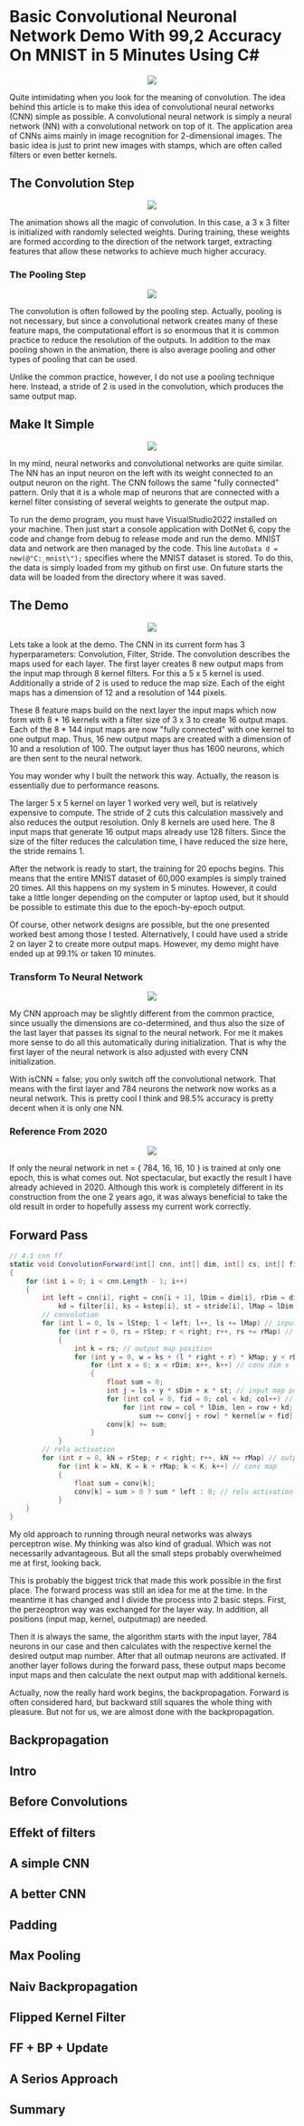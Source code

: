 
# Basic Convolutional Neuronal Network Demo With 99,2 Accuracy On MNIST in 5 Minutes Using C#

<p align="center">
  <img src="https://github.com/grensen/convolutional_neural_network/blob/main/figures/convolution_meaning.png?raw=true">
</p>

Quite intimidating when you look for the meaning of convolution. The idea behind this article is to make this idea of convolutional neural networks (CNN) simple as possible. A convolutional neural network is simply a neural network (NN) with a convolutional network on top of it. The application area of CNNs aims mainly in image recognition for 2-dimensional images. The basic idea is just to print new images with stamps, which are often called filters or even better kernels.

## The Convolution Step

<p align="center">
  <img src="https://github.com/grensen/convolutional_neural_network/blob/main/figures/convolution_explainer.gif?raw=true">
</p>

The animation shows all the magic of convolution. In this case, a 3 x 3 filter is initialized with randomly selected weights. During training, these weights are formed according to the direction of the network target, extracting features that allow these networks to achieve much higher accuracy. 

### The Pooling Step

<p align="center">
  <img src="https://github.com/grensen/convolutional_neural_network/blob/main/figures/max_pooling_explainer.gif?raw=true">
</p>

The convolution is often followed by the pooling step. Actually, pooling is not necessary, but since a convolutional network creates many of these feature maps, the computational effort is so enormous that it is common practice to reduce the resolution of the outputs. In addition to the max pooling shown in the animation, there is also average pooling and other types of pooling that can be used.

Unlike the common practice, however, I do not use a pooling technique here. Instead, a stride of 2 is used in the convolution, which produces the same output map.

## Make It Simple

<p align="center">
  <img src="https://github.com/grensen/convolutional_neural_network/blob/main/figures/NN_vs._CNN_ji.png?raw=true">
</p>

In my mind, neural networks and convolutional networks are quite similar. The NN has an input neuron on the left with its weight connected to an output neuron on the right. The CNN follows the same "fully connected" pattern. Only that it is a whole map of neurons that are connected with a kernel filter consisting of several weights to generate the output map. 

To run the demo program, you must have VisualStudio2022 installed on your machine. Then just start a console application with DotNet 6, copy the code and change from debug to release mode and run the demo. MNIST data and network are then managed by the code. This line `AutoData d = new(@"C:_mnist\");` specifies where the MNIST dataset is stored. To do this, the data is simply loaded from my github on first use. On future starts the data will be loaded from the directory where it was saved.

## The Demo

<p align="center">
  <img src="https://github.com/grensen/convolutional_neural_network/blob/main/figures/cnn_demo.png?raw=true">
</p>


Lets take a look at the demo. The CNN in its current form has 3 hyperparameters: Convolution, Filter, Stride.
The convolution describes the maps used for each layer. The first layer creates 8 new output maps from the input map through 8 kernel filters. For this a 5 x 5 kernel is used. Additionally a stride of 2 is used to reduce the map size. Each of the eight maps has a dimension of 12 and a resolution of 144 pixels.

These 8 feature maps build on the next layer the input maps which now form with 8 * 16 kernels with a filter size of 3 x 3 to create 16 output maps. Each of the 8 * 144 input maps are now "fully connected" with one kernel to one output map. Thus, 16 new output maps are created with a dimension of 10 and a resolution of 100. The output layer thus has 1600 neurons, which are then sent to the neural network.

You may wonder why I built the network this way. Actually, the reason is essentially due to performance reasons.

The larger 5 x 5 kernel on layer 1 worked very well, but is relatively expensive to compute. The stride of 2 cuts this calculation massively and also reduces the output resolution. Only 8 kernels are used here. The 8 input maps that generate 16 output maps already use 128 filters. Since the size of the filter reduces the calculation time, I have reduced the size here, the stride remains 1.

After the network is ready to start, the training for 20 epochs begins. This means that the entire MNIST dataset of 60,000 examples is simply trained 20 times. All this happens on my system in 5 minutes. However, it could take a little longer depending on the computer or laptop used, but it should be possible to estimate this due to the epoch-by-epoch output. 

Of course, other network designs are possible, but the one presented worked best among those I tested. Alternatively, I could have used a stride 2 on layer 2 to create more output maps. However, my demo might have ended up at 99.1% or taken 10 minutes.

### Transform To Neural Network

<p align="center">
  <img src="https://github.com/grensen/convolutional_neural_network/blob/main/figures/nn_demo.png?raw=true">
</p>

My CNN approach may be slightly different from the common practice, since usually the dimensions are co-determined, and thus also the size of the last layer that passes its signal to the neural network. For me it makes more sense to do all this automatically during initialization. That is why the first layer of the neural network is also adjusted with every CNN initialization. 

With isCNN = false; you only switch off the convolutional network. That means with the first layer and 784 neurons the network now works as a neural network. This is pretty cool I think and 98.5% accuracy is pretty decent when it is only one NN.

### Reference From 2020

<p align="center">
  <img src="https://github.com/grensen/convolutional_neural_network/blob/main/figures/nn_ref.png?raw=true">
</p>

If only the neural network in net = { 784, 16, 16, 10 } is trained at only one epoch, this is what comes out. Not spectacular, but exactly the result I have already achieved in 2020. Although this work is completely different in its construction from the one 2 years ago, it was always beneficial to take the old result in order to hopefully assess my current work correctly.

## Forward Pass

~~~cs
// 4.1 cnn ff
static void ConvolutionForward(int[] cnn, int[] dim, int[] cs, int[] filter, int[] kstep, int[] stride, float[] conv, float[] kernel)
{
    for (int i = 0; i < cnn.Length - 1; i++)
    {
        int left = cnn[i], right = cnn[i + 1], lDim = dim[i], rDim = dim[i + 1], lStep = cs[i + 0], rStep = cs[i + 1],
            kd = filter[i], ks = kstep[i], st = stride[i], lMap = lDim * lDim, rMap = rDim * rDim, kMap = kd * kd, sDim = st * lDim;
        // convolution
        for (int l = 0, ls = lStep; l < left; l++, ls += lMap) // input channel feature map 
            for (int r = 0, rs = rStep; r < right; r++, rs += rMap) // output channel feature map 
            {
                int k = rs; // output map position 
                for (int y = 0, w = ks + (l * right + r) * kMap; y < rDim; y++) // conv dim y
                    for (int x = 0; x < rDim; x++, k++) // conv dim x
                    {
                        float sum = 0;
                        int j = ls + y * sDim + x * st; // input map position for kernel operation
                        for (int col = 0, fid = 0; col < kd; col++) // filter dim y 
                            for (int row = col * lDim, len = row + kd; row < len; row++, fid++) // filter dim x     
                                sum += conv[j + row] * kernel[w + fid];
                        conv[k] += sum;
                    }
            }
        // relu activation
        for (int r = 0, kN = rStep; r < right; r++, kN += rMap) // output maps 
            for (int k = kN, K = k + rMap; k < K; k++) // conv map
            {
                float sum = conv[k];
                conv[k] = sum > 0 ? sum * left : 0; // relu activation for each neuron
            }
    }
}
~~~

My old approach to running through neural networks was always perceptron wise. My thinking was also kind of gradual. Which was not necessarily advantageous. But all the small steps probably overwhelmed me at first, looking back. 

This is probably the biggest trick that made this work possible in the first place. The forward process was still an idea for me at the time. In the meantime it has changed and I divide the process into 2 basic steps. First, the perzeoptron way was exchanged for the layer way. In addition, all positions (input map, kernel, outputmap) are needed.

Then it is always the same, the algorithm starts with the input layer, 784 neurons in our case and then calculates with the respective kernel the desired output map number. After that all outmap neurons are activated. If another layer follows during the forward pass, these output maps become input maps and then calculate the next output map with additional kernels. 

Actually, now the really hard work begins, the backpropagation. Forward is often considered hard, but backward still squares the whole thing with pleasure. But not for us, we are almost done with the backpropagation.

## Backpropagation

## Intro

## Before Convolutions



## Effekt of filters

## A simple CNN

## A better CNN

## Padding

## Max Pooling

## Naiv Backpropagation

## Flipped Kernel Filter

## FF + BP + Update

## A Serios Approach

## Summary

